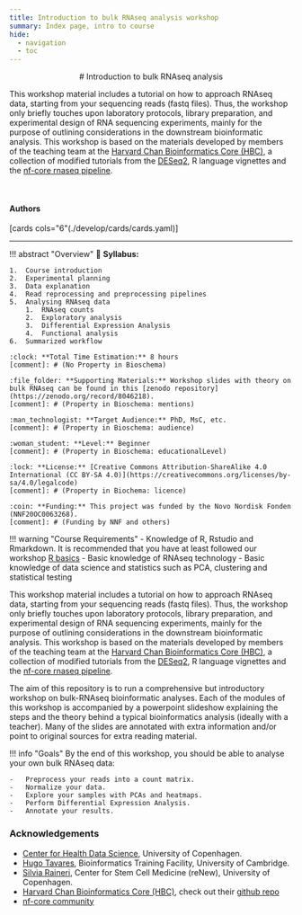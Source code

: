 ```yaml
---
title: Introduction to bulk RNAseq analysis workshop
summary: Index page, intro to course
hide:
  - navigation
  - toc
---
```


<!--
# Put above to hide navigation (left), toc (right) or footer (bottom)

hide:
  - navigation 
  - toc
  - footer 

# You should hide the navigation if there are no subsections
# You should hide the Table of Contents if there are no important titles
-->

<center>
# Introduction to bulk RNAseq analysis
</center>

This workshop material includes a tutorial on how to approach RNAseq data, starting from your sequencing reads (fastq files). Thus, the workshop only briefly touches upon laboratory protocols, library preparation, and experimental design of RNA sequencing experiments, mainly for the purpose of outlining considerations in the downstream bioinformatic analysis. This workshop is based on the materials developed by members of the teaching team at the [Harvard Chan Bioinformatics Core (HBC)](http://bioinformatics.sph.harvard.edu/), a collection of modified tutorials from the [DESeq2](https://www.bioconductor.org/packages/devel/bioc/vignettes/DESeq2/inst/doc/DESeq2.html), R language vignettes and the [nf-core rnaseq pipeline](https://nf-co.re/rnaseq).

<br>

<!-- AUTHORS -->
<!-- Format: [author name](link to author page){ .md-button } -->
<h4>Authors</h4>

[cards cols="6"(./develop/cards/cards.yaml)]

<hr>

<!-- OVERVIEW OF COURSE -->
!!! abstract "Overview"
    :book: **Syllabus:**   

    1.  Course introduction  
    2.  Experimental planning   
    3.  Data explanation    
    4.  Read reprocessing and preprocessing pipelines   
    5.  Analysing RNAseq data   
        1.  RNAseq counts   
        2.  Exploratory analysis    
        3.  Differential Expression Analysis    
        4.  Functional analysis 
    6.  Summarized workflow  

    :clock: **Total Time Estimation:** 8 hours
    [comment]: # (No Property in Bioschema)

    :file_folder: **Supporting Materials:** Workshop slides with theory on bulk RNAseq can be found in this [zenodo repository](https://zenodo.org/record/8046218).  
    [comment]: # (Property in Bioschema: mentions)
    
    :man_technologist: **Target Audience:** PhD, MsC, etc.
    [comment]: # (Property in Bioschema: audience)
    
    :woman_student: **Level:** Beginner
    [comment]: # (Property in Bioschema: educationalLevel)
    
    :lock: **License:** [Creative Commons Attribution-ShareAlike 4.0 International (CC BY-SA 4.0)](https://creativecommons.org/licenses/by-sa/4.0/legalcode)
    [comment]: # (Property in Biochema: licence)
    
    :coin: **Funding:** This project was funded by the Novo Nordisk Fonden (NNF20OC0063268).
    [comment]: # (Funding by NNF and others)

!!! warning "Course Requirements"
    - Knowledge of R, Rstudio and Rmarkdown. It is recommended that you have at least followed our workshop [R basics](https://github.com/Center-for-Health-Data-Science/FromExceltoR_2022)
    - Basic knowledge of RNAseq technology
    - Basic knowledge of data science and statistics such as PCA, clustering and statistical testing

This workshop material includes a tutorial on how to approach RNAseq data, starting from your sequencing reads (fastq files). Thus, the workshop only briefly touches upon laboratory protocols, library preparation, and experimental design of RNA sequencing experiments, mainly for the purpose of outlining considerations in the downstream bioinformatic analysis. This workshop is based on the materials developed by members of the teaching team at the [Harvard Chan Bioinformatics Core (HBC)](http://bioinformatics.sph.harvard.edu/), a collection of modified tutorials from the [DESeq2](https://www.bioconductor.org/packages/devel/bioc/vignettes/DESeq2/inst/doc/DESeq2.html), R language vignettes and the [nf-core rnaseq pipeline](https://nf-co.re/rnaseq).

The aim of this repository is to run a comprehensive but introductory workshop on bulk-RNAseq bioinformatic analyses. Each of the modules of this workshop is accompanied by a powerpoint slideshow explaining the steps and the theory behind a typical bioinformatics analysis (ideally with a teacher). Many of the slides are annotated with extra information and/or point to original sources for extra reading material.

!!! info "Goals"
    By the end of this workshop, you should be able to analyse your own bulk RNAseq data:

    -   Preprocess your reads into a count matrix.
    -   Normalize your data.
    -   Explore your samples with PCAs and heatmaps.
    -   Perform Differential Expression Analysis.
    -   Annotate your results.

### Acknowledgements

- [Center for Health Data Science](https://heads.ku.dk/), University of Copenhagen.
- [Hugo Tavares](https://bioinfotraining.bio.cam.ac.uk/about), Bioinformatics Training Facility, University of Cambridge.
- [Silvia Raineri](https://renew.ku.dk/research/reseach-groups/serup-group/), Center for Stem Cell Medicine (reNew), University of Copenhagen.
- [Harvard Chan Bioinformatics Core (HBC)](http://bioinformatics.sph.harvard.edu/), check out their [github repo](https://github.com/hbctraining/DGE_workshop_salmon_online)
- [nf-core community](https://nf-co.re/)
